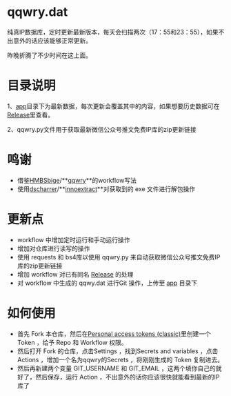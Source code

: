 # qqwry.dat
纯真IP数据库，定时更新最新版本，每天会扫描两次（17：55和23：55），如果不出意外的话应该能够正常更新。

昨晚折腾了不少时间在这上面。

# 目录说明
 1、[app](https://github.com/FW27623/qqwry/tree/main/app)目录下为最新数据，每次更新会覆盖其中的内容，如果想要历史数据可在[Release](https://github.com/FW27623/qqwry/releases)里查看。

 2、qqwry.py文件用于获取最新微信公众号推文免费IP库的zip更新链接  

# 鸣谢
-  借鉴[HMBSbige](https://github.com/HMBSbige)/**[qqwry](https://github.com/HMBSbige/qqwry)**的workflow写法
-  使用[dscharrer](https://github.com/dscharrer)/**[innoextract](https://github.com/dscharrer/innoextract)**对获取到的 exe 文件进行解包操作

# 更新点

- workflow 中增加定时运行和手动运行操作
- 增加对仓库进行读写的操作
- 使用 requests 和 bs4库以使用 qqwry.py 来自动获取微信公众号推文免费IP库的zip更新链接
- 增加 workflow 对已有同名 [Release](https://github.com/FW27623/qqwry/releases) 的处理
- 对 workflow 中生成的 qqwy.dat 进行Git 操作，上传至 [app](https://github.com/FW27623/qqwry/tree/main/app) 目录下

# 如何使用

- 首先 Fork 本仓库，然后在[Personal access tokens (classic)](https://github.com/settings/tokens)里创建一个 Token ，给予 Repo 和 Workflow 权限。
- 然后打开 Fork 的仓库，点击Settings ，找到Secrets and variables ，点击 Actions ，增加一个名为qqwry的Secrets ，将刚刚生成的 Token 复制进去。
- 然后再新建两个变量 GIT_USERNAME 和 GIT_EMAIL  ，这两个填你自己的就好了，然后保存，运行 Action ，不出意外的话你应该很快就能看到最新的IP库了
